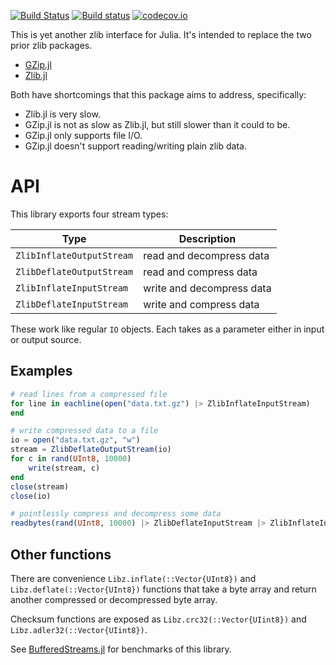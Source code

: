 
[![Build Status](https://travis-ci.org/BioJulia/Libz.jl.svg?branch=master)](https://travis-ci.org/BioJulia/Libz.jl)
[![Build status](https://ci.appveyor.com/api/projects/status/g3qixt97g6uua5d6?svg=true)](https://ci.appveyor.com/project/Ward9250/libz-jl)
[![codecov.io](http://codecov.io/github/BioJulia/Libz.jl/coverage.svg?branch=master)](http://codecov.io/github/BioJulia/Libz.jl?branch=master)

This is yet another zlib interface for Julia. It's intended to replace the two
prior zlib packages.

  * [GZip.jl](https://github.com/JuliaLang/GZip.jl)
  * [Zlib.jl](https://github.com/dcjones/Zlib.jl)

Both have shortcomings that this package aims to address, specifically:

  * Zlib.jl is very slow.
  * GZip.jl is not as slow as Zlib.jl, but still slower than it could to be.
  * GZip.jl only supports file I/O.
  * GZip.jl doesn't support reading/writing plain zlib data.

# API

This library exports four stream types:

 Type | Description
------| ---------------
 `ZlibInflateOutputStream` | read and decompress data
 `ZlibDeflateOutputStream` | read and compress data
 `ZlibInflateInputStream`  | write and decompress data
 `ZlibDeflateInputStream`  | write and compress data

These work like regular `IO` objects. Each takes as a parameter either in input
or output source.


## Examples

```julia
# read lines from a compressed file
for line in eachline(open("data.txt.gz") |> ZlibInflateInputStream)
end

# write compressed data to a file
io = open("data.txt.gz", "w")
stream = ZlibDeflateOutputStream(io)
for c in rand(UInt8, 10000)
    write(stream, c)
end
close(stream)
close(io)

# pointlessly compress and decompress some data
readbytes(rand(UInt8, 10000) |> ZlibDeflateInputStream |> ZlibInflateInputStream)
```

## Other functions

There are convenience `Libz.inflate(::Vector{UInt8})` and `Libz.deflate(::Vector{UInt8})`
functions that take a byte array and return another compressed or decompressed
byte array.

Checksum functions are exposed as `Libz.crc32(::Vector{UIint8})` and
`Libz.adler32(::Vector{UIint8})`.

See [BufferedStreams.jl](https://github.com/dcjones/BufferedStreams.jl) for
benchmarks of this library.

